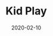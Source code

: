 ---
template: SingleToy
title: Kid Play
status: Featured / Published
date: '2020-02-10'
featuredImage: https://brincadeira.co/products/list_kidplay.png
price: R$300,00
excerpt: >-
  É um multi atividades tematizado com impressão digital possui diversos obstáculos. Brinquedo seguro com telas de proteção de alta resistência, ele valoriza práticas corporais em grupo de forma dinâmica e muito divertida.
categories:
  - category: Infláveis
meta:
  canonicalLink: 'https://brincadeira.co/brinquedos/kid-play/'
  noindex: false
  title: Kid Play
  description: É um multi atividades tematizado com impressão digital possui diversos obstáculos. Brinquedo seguro com telas de proteção de alta resistência, ele valoriza práticas corporais em grupo de forma dinâmica e muito divertida.
---